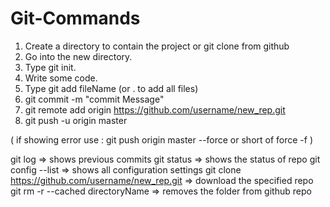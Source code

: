 # Git-Commands

1. Create a directory to contain the project or git clone from github
2. Go into the new directory.
3. Type git init.
4. Write some code.
5. Type git add fileName (or . to add all files)
6. git commit -m "commit Message"
7. git remote add origin https://github.com/username/new_rep.git
8. git push -u origin master

( if showing error use :
    git push origin master --force
    or short of force -f )


git log                                           => shows previous commits
git status                                        => shows the status of repo
git config --list                                 => shows all configuration settings
git clone https://github.com/username/new_rep.git => download the specified repo
git rm -r --cached directoryName                  => removes the folder from github repo
